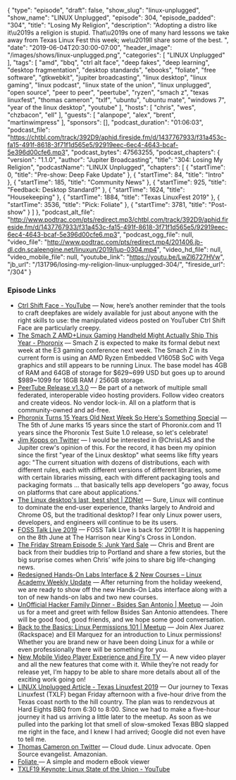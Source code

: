 {
  "type": "episode",
  "draft": false,
  "show_slug": "linux-unplugged",
  "show_name": "LINUX Unplugged",
  "episode": 304,
  "episode_padded": "304",
  "title": "Losing My Religion",
  "description": "Adopting a distro like it\u2019s a religion is stupid. That\u2019s one of many hard lessons we take away from Texas Linux Fest this week; we\u2019ll share some of the best. ",
  "date": "2019-06-04T20:30:00-07:00",
  "header_image": "/images/shows/linux-unplugged.png",
  "categories": [
    "LINUX Unplugged"
  ],
  "tags": [
    "amd",
    "bbq",
    "ctrl alt face",
    "deep fakes",
    "deep learning",
    "desktop fragmentation",
    "desktop standards",
    "ebooks",
    "foliate",
    "free software",
    "gtkwebkit",
    "jupiter broadcasting",
    "linux desktop",
    "linux gaming",
    "linux podcast",
    "linux state of the union",
    "linux unplugged",
    "open source",
    "peer to peer",
    "peertube",
    "ryzen",
    "smach z",
    "texas linuxfest",
    "thomas cameron",
    "txlf",
    "ubuntu",
    "ubuntu mate",
    "windows 7",
    "year of the linux desktop",
    "youtube"
  ],
  "hosts": [
    "chris",
    "wes",
    "chzbacon",
    "ell"
  ],
  "guests": [
    "alanpope",
    "alex",
    "brent",
    "martinwimpress"
  ],
  "sponsors": [],
  "podcast_duration": "01:06:03",
  "podcast_file": "https://chtbl.com/track/392D9/aphid.fireside.fm/d/1437767933/f31a453c-fa15-491f-8618-3f71f1d565e5/92919eec-6ec4-4643-bcaf-5e396d00cfe6.mp3",
  "podcast_bytes": 47563255,
  "podcast_chapters": {
    "version": "1.1.0",
    "author": "Jupiter Broadcasting",
    "title": "304: Losing My Religion",
    "podcastName": "LINUX Unplugged",
    "chapters": [
      {
        "startTime": 0,
        "title": "Pre-show: Deep Fake Update"
      },
      {
        "startTime": 84,
        "title": "Intro"
      },
      {
        "startTime": 185,
        "title": "Community News"
      },
      {
        "startTime": 925,
        "title": "Feedback: Desktop Standard?"
      },
      {
        "startTime": 1624,
        "title": "Housekeeping"
      },
      {
        "startTime": 1884,
        "title": "Texas LinuxFest 2019"
      },
      {
        "startTime": 3536,
        "title": "Pick: Foliate"
      },
      {
        "startTime": 3781,
        "title": "Post-show"
      }
    ]
  },
  "podcast_alt_file": "http://www.podtrac.com/pts/redirect.mp3/chtbl.com/track/392D9/aphid.fireside.fm/d/1437767933/f31a453c-fa15-491f-8618-3f71f1d565e5/92919eec-6ec4-4643-bcaf-5e396d00cfe6.mp3",
  "podcast_ogg_file": null,
  "video_file": "http://www.podtrac.com/pts/redirect.mp4/201406.jb-dl.cdn.scaleengine.net/linuxun/2019/lup-0304.mp4",
  "video_hd_file": null,
  "video_mobile_file": null,
  "youtube_link": "https://youtu.be/LwZl6727HVw",
  "jb_url": "/131796/losing-my-religion-linux-unplugged-304/",
  "fireside_url": "/304"
}


### Episode Links

  * [Ctrl Shift Face - YouTube](https://www.youtube.com/channel/UCKpH0CKltc73e4wh0_pgL3g/videos "Ctrl Shift Face - YouTube") — Now, here’s another reminder that the tools to craft deepfakes are widely available for just about anyone with the right skills to use: the manipulated videos posted on YouTuber Ctrl Shift Face are particularly creepy.
  * [The Smach Z AMD+Linux Gaming Handheld Might Actually Ship This Year - Phoronix](https://www.phoronix.com/scan.php?page=news_item&px=Smach-Z-Linux-Gaming-2019 "The Smach Z AMD+Linux Gaming Handheld Might Actually Ship This Year - Phoronix") — Smach Z is expected to make its formal debut next week at the E3 gaming conference next week. The Smach Z in its current form is using an AMD Ryzen Embedded V1605B SoC with Vega graphics and still appears to be running Linux. The base model has 4GB of RAM and 64GB of storage for $629~699 USD but goes up to around $989~1099 for 16GB RAM / 256GB storage.
  * [PeerTube Release v1.3.0](https://github.com/Chocobozzz/PeerTube/releases/tag/v1.3.0 "PeerTube Release v1.3.0") — Be part of a network of multiple small federated, interoperable video hosting providers. Follow video creators and create videos. No vendor lock-in. All on a platform that is community-owned and ad-free.
  * [Phoronix Turns 15 Years Old Next Week So Here's Something Special](https://www.phoronix.com/scan.php?page=news_item&px=Phoronix-15-Next-Week "Phoronix Turns 15 Years Old Next Week So Here's Something Special") — The 5th of June marks 15 years since the start of Phoronix.com and 11 years since the Phoronix Test Suite 1.0 release, so let's celebrate! 
  * [Jim Kopps on Twitter](https://twitter.com/JimKopps/status/1135684113447436288 "Jim Kopps on Twitter") — I would be interested in @ChrisLAS and the Jupiter crew's opinion of this. For the record, it has been my opinion since the first "year of the Linux desktop" what seems like fifty years ago: "The current situation with dozens of distributions, each with different rules, each with different versions of different libraries, some with certain libraries missing, each with different packaging tools and packaging formats ... that basically tells app developers "go away, focus on platforms that care about applications."
  * [The Linux desktop's last, best shot | ZDNet](https://www.zdnet.com/article/the-linux-desktops-last-best-shot/ "The Linux desktop's last, best shot | ZDNet") — Sure, Linux will continue to dominate the end-user experience, thanks largely to Android and Chrome OS, but the traditional desktop? I fear only Linux power users, developers, and engineers will continue to be its users. 
  * [FOSS Talk Live 2019](https://fosstalk.com/foss-talk-live-2019 "FOSS Talk Live 2019") — FOSS Talk Live is back for 2019! It is happening on the 8th June at The Harrison near King's Cross in London. 
  * [The Friday Stream Episode 5: Junk Yard Sale](https://fridaystream.com/5 "The Friday Stream Episode 5: Junk Yard Sale") — Chris and Brent are back from their buddies trip to Portland and share a few stories, but the big surprise comes when Chris’ wife joins to share big life-changing news. 
  * [Redesigned Hands-On Labs Interface & 2 New Courses – Linux Academy Weekly Update](https://www.youtube.com/watch?v=7d3SLIVnczc&feature=youtu.be "Redesigned Hands-On Labs Interface & 2 New Courses – Linux Academy Weekly Update") — After returning from the holiday weekend, we are ready to show off the new Hands-On Labs interface along with a ton of new hands-on labs and two new courses.
  * [UnOfficial Hacker Family Dinner - Bsides San Antonio | Meetup](https://www.meetup.com/jupiterbroadcasting/events/261811112/ "UnOfficial Hacker Family Dinner - Bsides San Antonio | Meetup") — Join us for a meet and greet with fellow Bsides San Antonio attendees. There will be good food, good friends, and we hope some good conversation.
  * [Back to the Basics: Linux Permissions 101 | Meetup](https://www.meetup.com/jupiterbroadcasting/events/261837591/ "Back to the Basics: Linux Permissions 101 | Meetup") — Join Alex Juarez (Rackspace) and Ell Marquez for an introduction to Linux permissions! Whether you are brand new or have been doing Linux for a while or even professionally there will be something for you. 
  * [New Mobile Video Player Experience and Fire TV](https://linuxacademy.com/blog/mobile/new-mobile-video-player-experience-and-fire-tv/ "New Mobile Video Player Experience and Fire TV") — A new video player and all the new features that come with it. While they’re not ready for release yet, I’m happy to be able to share more details about all of the exciting work going on!
  * [LINUX Unplugged Article - Texas Linuxfest 2019](https://linuxunplugged.com/articles/texas-linuxfest-2019 "LINUX Unplugged Article - Texas Linuxfest 2019") — Our journey to Texas Linuxfest (TXLF) began Friday afternoon with a five-hour drive from the Texas coast north to the hill country. The plan was to rendezvous at Hard Eights BBQ from 6:30 to 8:00. Since we had to make a five-hour journey it had us arriving a little later to the meetup. As soon as we pulled into the parking lot that smell of slow-smoked Texas BBQ slapped me right in the face, and I knew I had arrived; Google did not even have to tell me.
  * [Thomas Cameron on Twitter](https://twitter.com/thomasdcameron "Thomas Cameron on Twitter") — Cloud dude. Linux advocate. Open Source evangelist. Amazonian.
  * [Foliate ](https://johnfactotum.github.io/foliate/# "Foliate ") — A simple and modern eBook viewer
  * [TXLF19 Keynote: Linux State of the Union - YouTube](https://www.youtube.com/watch?v=OHsnu7Je6MY "TXLF19 Keynote: Linux State of the Union - YouTube")


